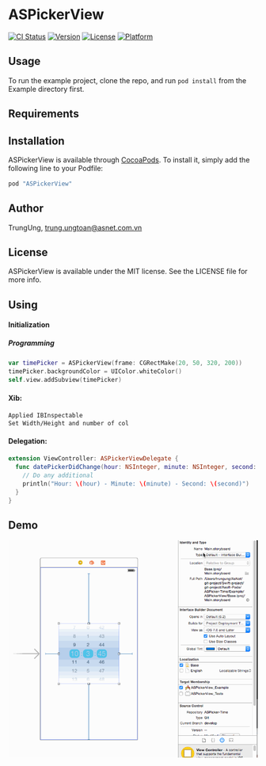 # ASPickerView

[![CI Status](http://img.shields.io/travis/TrungUng/ASPickerView.svg?style=flat)](https://travis-ci.org/TrungUng/ASPickerView)
[![Version](https://img.shields.io/cocoapods/v/ASPickerView.svg?style=flat)](http://cocoapods.org/pods/ASPickerView)
[![License](https://img.shields.io/cocoapods/l/ASPickerView.svg?style=flat)](http://cocoapods.org/pods/ASPickerView)
[![Platform](https://img.shields.io/cocoapods/p/ASPickerView.svg?style=flat)](http://cocoapods.org/pods/ASPickerView)

## Usage

To run the example project, clone the repo, and run `pod install` from the Example directory first.

## Requirements

## Installation

ASPickerView is available through [CocoaPods](http://cocoapods.org). To install
it, simply add the following line to your Podfile:

```ruby
pod "ASPickerView"
```

## Author

TrungUng, trung.ungtoan@asnet.com.vn

## License

ASPickerView is available under the MIT license. See the LICENSE file for more info.

## Using
#### Initialization
#####	Programming

```swift
var timePicker = ASPickerView(frame: CGRectMake(20, 50, 320, 200))
timePicker.backgroundColor = UIColor.whiteColor()
self.view.addSubview(timePicker)
```

####	Xib: 

	Applied IBInspectable
	Set Width/Height and number of col

	
####	Delegation:

```swift
extension ViewController: ASPickerViewDelegate {
  func datePickerDidChange(hour: NSInteger, minute: NSInteger, second: NSInteger) {
    // Do any additional
    println("Hour: \(hour) - Minute: \(minute) - Second: \(second)")
  }
}
```

## Demo

![alt text](https://github.com/trungung/ASPickerView/blob/develop/demo.gif)
